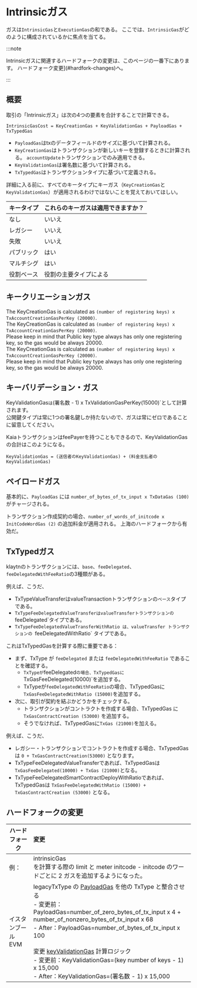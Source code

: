 # Intrinsicガス

ガスは`IntrinsicGas`と`ExecutionGas`の和である。 ここでは、`IntrinsicGas`がどのように構成されているかに焦点を当てる。

:::note

Intrinsicガスに関連するハードフォークの変更は、このページの一番下にあります。 ハードフォーク変更](#hardfork-changes)へ。

:::

## 概要

取引の「Intrinsicガス」は次の4つの要素を合計することで計算できる。

```
IntrinsicGasCost = KeyCreationGas + KeyValidationGas + PayloadGas + TxTypedGas
```

- `PayloadGas`はtxのデータフィールドのサイズに基づいて計算される。
- `KeyCreationGas`はトランザクションが新しいキーを登録するときに計算される。 `accountUpdate`トランザクションでのみ適用できる。
- `KeyValidationGas`は署名数に基づいて計算される。
- `TxTypedGas`はトランザクションタイプに基づいて定義される。

詳細に入る前に、すべてのキータイプにキーガス（`KeyCreationGas`と`KeyValidationGas`）が適用されるわけではないことを覚えておいてほしい。

| キータイプ | これらのキーガスは適用できますか？ |
| :---- | :---------------- |
| なし    | いいえ               |
| レガシー  | いいえ               |
| 失敗    | いいえ               |
| パブリック | はい                |
| マルチシグ | はい                |
| 役割ベース | 役割の主要タイプによる       |

## キークリエーションガス<a id="keycreationgas"></a>

The KeyCreationGas is calculated as `(number of registering keys) x TxAccountCreationGasPerKey (20000)`.\
The KeyCreationGas is calculated as `(number of registering keys) x TxAccountCreationGasPerKey (20000)`.\
Please keep in mind that Public key type always has only one registering key, so the gas would be always 20000.\
The KeyCreationGas is calculated as `(number of registering keys) x TxAccountCreationGasPerKey (20000)`.\
Please keep in mind that Public key type always has only one registering key, so the gas would be always 20000.

## キーバリデーション・ガス<a id="keyvalidationgas"></a>

KeyValidationGas`は`(署名数 - 1) x TxValidationGasPerKey(15000)\`として計算されます。\
公開鍵タイプは常に1つの署名鍵しか持たないので、ガスは常にゼロであることに留意してください。

KaiaトランザクションはfeePayerを持つこともできるので、KeyValidationGasの合計はこのようになる。

```
KeyValidationGas = (送信者のKeyValidationGas) + (料金支払者のKeyValidationGas)
```

## ペイロードガス<a id="payloadgas"></a>

基本的に、`PayloadGas` には `number_of_bytes_of_tx_input x TxDataGas (100)` がチャージされる。

トランザクション作成契約の場合、`number_of_words_of_initcode x InitCodeWordGas (2)` の追加料金が適用される。 上海のハードフォークから有効だ。

## TxTypedガス<a id="txtypedgas"></a>

klaytnのトランザクションには、`base`、`feeDelegated`、`feeDelegatedWithFeeRatio`の3種類がある。

例えば、こうだ、

- TxTypeValueTransferはvalueTransactionトランザクションの`ベース`タイプである。
- `TxTypeFeeDelegatedValueTransferはvalueTransferトランザクションの`feeDelegated\`タイプである。
- `TxTypeFeeDelegatedValueTransferWithRatio は、valueTransfer トランザクションの `feeDelegatedWithRatio\` タイプである。

これはTxTypedGasを計算する際に重要である：

- まず、TxType が `feeDelegated` または `feeDelegatedWithFeeRatio` であることを確認する。
  - `TxTypeが`feeDelegated`の場合、TxTypedGasに`TxGasFeeDelegated(10000)\`を追加する。
  - TxTypeが`feeDelegatedWithFeeRatio`の場合、TxTypedGasに`TxGasFeeDelegatedWithRatio (15000)`を追加する。
- 次に、取引が契約を結ぶかどうかをチェックする。
  - トランザクションがコントラクトを作成する場合、TxTypedGas に `TxGasContractCreation (53000)` を追加する。
  - そうでなければ、TxTypedGasに`TxGas (21000)`を加える。

例えば、こうだ、

- レガシー・トランザクションでコントラクトを作成する場合、TxTypedGasは `0 + TxGasContractCreation(53000)` となります。
- TxTypeFeeDelegatedValueTransferであれば、TxTypedGasは`TxGasFeeDelegated(10000) + TxGas (21000)`となる。
- TxTypeFeeDelegatedSmartContractDeployWithRatioであれば、TxTypedGasは `TxGasFeeDelegatedWithRatio (15000) + TxGasContractCreation (53000)` となる。

## ハードフォークの変更

| ハードフォーク    | 変更                                                                                                                                                                                                                                                                                                                                                                                                                                                                                                                                                                                                                                                                                                                                                                                                         |
| ---------- | :--------------------------------------------------------------------------------------------------------------------------------------------------------------------------------------------------------------------------------------------------------------------------------------------------------------------------------------------------------------------------------------------------------------------------------------------------------------------------------------------------------------------------------------------------------------------------------------------------------------------------------------------------------------------------------------------------------------------------------------------------------------------------------------------------------- |
| 例：         | intrinsicGas<br/> を計算する際の limit と meter initcode - initcode のワードごとに 2 ガスを追加するようになった。                                                                                                                                                                                                                                                                                                                                                                                                                                                                                                                                                                                                                                                                                                                       |
| イスタンブールEVM | legacyTxType の [PayloadGas](#payloadgas) を他の TxType と整合させる<br/>- 変更前：PayloadGas=number_of_zero_bytes_of_tx_input x 4 + number_of_nonzero_bytes_of_tx_input x 68<br/> - After：PayloadGas=number_of_bytes_of_tx_input x 100<br/><br/>変更 [keyValidationGas](#keyvalidationgas) 計算ロジック<br/>- 変更前：KeyValidationGas=(key number of keys - 1) x 15,000<br/>- After：KeyValidationGas=(署名数 - 1) x 15,000 |

